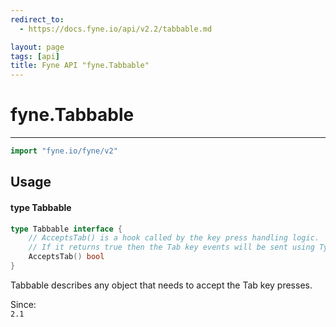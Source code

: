 ```yaml
---
redirect_to:
  - https://docs.fyne.io/api/v2.2/tabbable.md

layout: page
tags: [api]
title: Fyne API "fyne.Tabbable"
---
```



# fyne.Tabbable
---
```go
import "fyne.io/fyne/v2"
```

## Usage

#### type Tabbable

```go
type Tabbable interface {
	// AcceptsTab() is a hook called by the key press handling logic.
	// If it returns true then the Tab key events will be sent using TypedKey.
	AcceptsTab() bool
}
```

Tabbable describes any object that needs to accept the Tab key presses.


<div class="since">Since: <code>
2.1</code></div>
